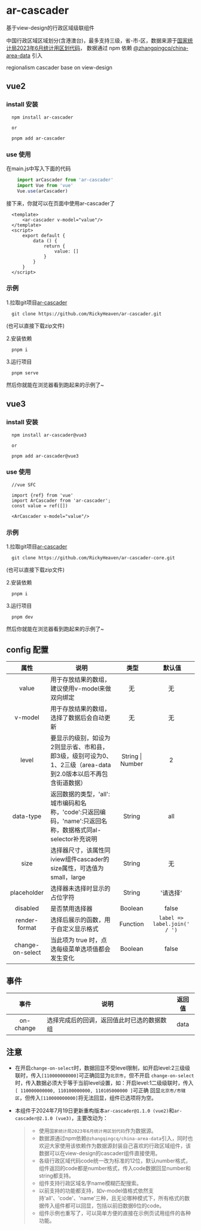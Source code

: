 # ar-cascader
基于view-design的行政区域级联组件

中国行政区域区域划分(含港澳台)，最多支持三级，省-市-区，数据来源于[国家统计局2023年6月统计用区划代码](https://www.stats.gov.cn/sj/tjbz/tjyqhdmhcxhfdm/2023/index.html)，
数据通过 npm 依赖 [@zhangqingcq/china-area-data](https://www.npmjs.com/package/@zhangqingcq/china-area-data?activeTab=readme) 引入

regionalism cascader base on view-design

## vue2
### install 安装
  ```
    npm install ar-cascader
    
    or
    
    pnpm add ar-cascader
  ```
### use 使用
在main.js中写入下面的代码
  ```javascript
      import arCascader from 'ar-cascader'
      import Vue from 'vue'
      Vue.use(arCascader)
  ```
接下来，你就可以在页面中使用ar-cascader了
  ```vue
    <template>
        <ar-cascader v-model="value"/>
    </template>
    <script>
        export default {
            data () {
                return {
                    value: []
                }
            }
        }
    </script>
  ```

### 示例
1.拉取git项目[ar-cascader](https://github.com/RickyHeaven/ar-cascader)
  ```
    git clone https://github.com/RickyHeaven/ar-cascader.git
  ```
(也可以直接下载zip文件)

2.安装依赖
  ```
    pnpm i
  ```

3.运行项目
  ```
    pnpm serve
  ```

然后你就能在浏览器看到跑起来的示例了~

## vue3

### install 安装
  ```
    npm install ar-cascader@vue3
    
    or
    
    pnpm add ar-cascader@vue3
  ```
### use 使用

  ```
    //vue SFC
    
    import {ref} from 'vue'
    import ArCascader from 'ar-cascader';
    const value = ref([])
  
    <ArCascader v-model="value"/>
  ```

### 示例
1.拉取git项目[ar-cascader](https://github.com/RickyHeaven/ar-cascader-core)
  ```
    git clone https://github.com/RickyHeaven/ar-cascader-core.git
  ```
(也可以直接下载zip文件)

2.安装依赖
  ```
    pnpm i
  ```

3.运行项目
  ```
    pnpm dev
  ```

然后你就能在浏览器看到跑起来的示例了~

## config 配置
属性  |  说明  |  类型  |  默认值
:-------: | -------  |  :-------:  |  :-------:
value|用于存放结果的数组，建议使用v-model来做双向绑定|无|无
v-model|用于存放结果的数组，选择了数据后会自动更新|无|无
level|要显示的级别，如设为2则显示省、市和县，即3级，级别可设为0、1、2三级（area-data到2.0版本以后不再包含街道数据）|String &#124; Number|2
data-type|返回数据的类型，'all':城市编码和名称，'code':只返回编码，'name':只返回名称，数据格式同al-selector补充说明|String|all
size|选择器尺寸，该属性同iview组件cascader的size属性，可选值为small，large|String|无
placeholder|选择器未选择时显示的占位字符|String|'请选择'
disabled|是否禁用选择器|Boolean|false
render-format|选择后展示的函数，用于自定义显示格式|Function|``label => label.join(' / ')``
change-on-select|当此项为 true 时，点选每级菜单选项值都会发生变化|Boolean|false
## 事件
事件  |  说明  |  返回值
:-------: | -------  |  :-------:
on-change|选择完成后的回调，返回值此时已选的数据数组|data

## 注意
* 在开启`change-on-select`时，数据回显不受level限制，如开启level:2三级级联时，传入`[110000000000]`可正确回显为`北京市`，但不开启
`change-on-select`时，传入数据必须大于等于当前level设置，如：开启level:1二级级联时，传入`[ 110000000000, 110100000000, 110105000000 ]`可正确
回显`北京市/市辖区`，但传入`[110000000000]`将无法回显，组件已选项将为空。

* 本组件于2024年7月19日更新重构版本`ar-cascader@1.1.0 (vue2)`和`ar-cascader@2.1.0 (vue3)`，主要改动为：
  > - 使用`国家统计局2023年6月统计用区划代码`作为数据源。
  > - 数据源通过npm依赖`@zhangqingcq/china-area-data`引入，同时也欢迎大家使用该依赖作为数据源封装自己喜欢的行政区域组件，该数据可以在view-design的cascader组件直接使用。
  > - 各级行政区域代码code统一改为标准的12位，默认number格式，组件返回的code都是number格式，传入code数据回显number和string都支持。
  > - 组件支持行政区域名字name模糊匹配搜索。
  > - 以前支持的功能都支持，如v-model值格式依然支持'all'、'code'、'name'三种，且无论哪种模式下，所有格式的数据传入组件都可以回显，包括以前旧数据6位的code。
  > - 组件示例也重写了，可以简单方便的直接在示例页试用组件的各种功能。